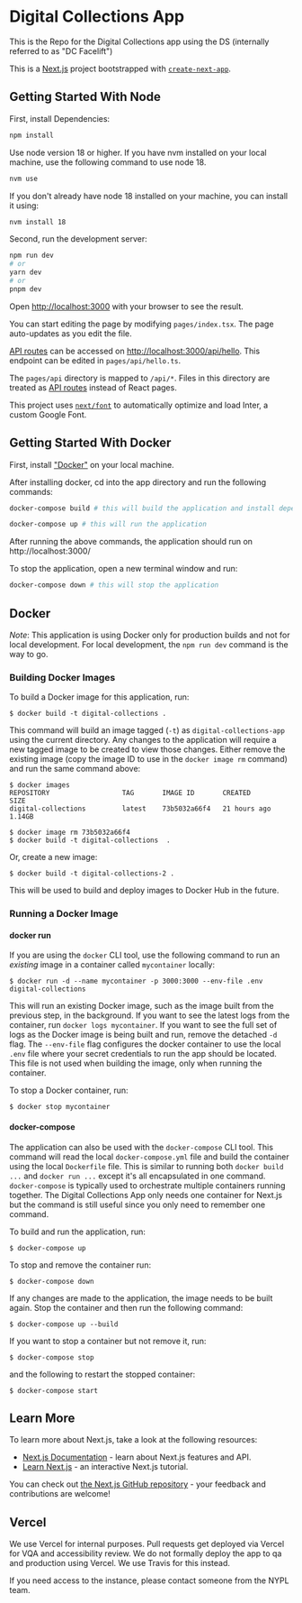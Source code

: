 # Digital Collections App
This is the Repo for the Digital Collections app using the DS (internally referred to as "DC Facelift")

This is a [Next.js](https://nextjs.org/) project bootstrapped with [`create-next-app`](https://github.com/vercel/next.js/tree/canary/packages/create-next-app).

## Getting Started With Node

First, install Dependencies: 

```bash 
npm install
```

Use node version 18 or higher. If you have nvm installed on your local machine, use the following command to use node 18. 

```bash
nvm use
```

If you don't already have node 18 installed on your machine, you can install it using:

```bash
nvm install 18
```

Second, run the development server:

```bash
npm run dev
# or
yarn dev
# or
pnpm dev
```

Open [http://localhost:3000](http://localhost:3000) with your browser to see the result.

You can start editing the page by modifying `pages/index.tsx`. The page auto-updates as you edit the file.

[API routes](https://nextjs.org/docs/api-routes/introduction) can be accessed on [http://localhost:3000/api/hello](http://localhost:3000/api/hello). This endpoint can be edited in `pages/api/hello.ts`.

The `pages/api` directory is mapped to `/api/*`. Files in this directory are treated as [API routes](https://nextjs.org/docs/api-routes/introduction) instead of React pages.

This project uses [`next/font`](https://nextjs.org/docs/basic-features/font-optimization) to automatically optimize and load Inter, a custom Google Font.

## Getting Started With Docker
First, install ["Docker"](https://www.docker.com/) on your local machine. 

After installing docker, cd into the app directory and run the following commands:

```bash 
docker-compose build # this will build the application and install dependencies
```

```bash 
docker-compose up # this will run the application
```

After running the above commands, the application should run on http://localhost:3000/

To stop the application, open a new terminal window and run: 

```bash 
docker-compose down # this will stop the application
```


## Docker

_Note_: This application is using Docker only for production builds and not for local development. For local development, the `npm run dev` command is the way to go.

### Building Docker Images

To build a Docker image for this application, run:

```
$ docker build -t digital-collections .
```

This command will build an image tagged (`-t`) as `digital-collections-app` using the current directory. Any changes to the application will require a new tagged image to be created to view those changes. Either remove the existing image (copy the image ID to use in the `docker image rm` command) and run the same command above:

```
$ docker images
REPOSITORY                  TAG       IMAGE ID       CREATED        SIZE
digital-collections         latest    73b5032a66f4   21 hours ago   1.14GB

$ docker image rm 73b5032a66f4
$ docker build -t digital-collections  .
```

Or, create a new image:

```
$ docker build -t digital-collections-2 .
```

This will be used to build and deploy images to Docker Hub in the future.

### Running a Docker Image

#### docker run

If you are using the `docker` CLI tool, use the following command to run an _existing_ image in a container called `mycontainer` locally:

```
$ docker run -d --name mycontainer -p 3000:3000 --env-file .env digital-collections
```

This will run an existing Docker image, such as the image built from the previous step, in the background. If you want to see the latest logs from the container, run `docker logs mycontainer`. If you want to see the full set of logs as the Docker image is being built and run, remove the detached `-d` flag. The `--env-file` flag configures the docker container to use the local `.env` file where your secret credentials to run the app should be located. This file is not used when building the image, only when running the container.

To stop a Docker container, run:

```
$ docker stop mycontainer
```

#### docker-compose

The application can also be used with the `docker-compose` CLI tool. This command will read the local `docker-compose.yml` file and build the container using the local `Dockerfile` file. This is similar to running both `docker build ...` and `docker run ...` except it's all encapsulated in one command. `docker-compose` is typically used to orchestrate multiple containers running together. The Digital Collections App only needs one container for Next.js but the command is still useful since you only need to remember one command.

To build and run the application, run:

```
$ docker-compose up
```

To stop and remove the container run:

```
$ docker-compose down
```

If any changes are made to the application, the image needs to be built again. Stop the container and then run the following command:

```
$ docker-compose up --build
```

If you want to stop a container but not remove it, run:

```
$ docker-compose stop
```

and the following to restart the stopped container:

```
$ docker-compose start
```

## Learn More

To learn more about Next.js, take a look at the following resources:

- [Next.js Documentation](https://nextjs.org/docs) - learn about Next.js features and API.
- [Learn Next.js](https://nextjs.org/learn) - an interactive Next.js tutorial.

You can check out [the Next.js GitHub repository](https://github.com/vercel/next.js/) - your feedback and contributions are welcome!

## Vercel

We use Vercel for internal purposes. Pull requests get deployed via Vercel for VQA and accessibility review. We do not formally deploy the app to qa and production using Vercel. We use Travis for this instead. 

If you need access to the instance, please contact someone from the NYPL team. 